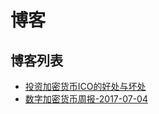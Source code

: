 # 博客

## 博客列表
- [投资加密货币ICO的好处与坏处](https://github.com/dyfvicture/blog/tree/master/article/2017-06-29/投资加密货币ICO的好处与坏处.md)
- [数字加密货币周报-2017-07-04](https://github.com/dyfvicture/blog/tree/master/article/2017-07-04/数字加密货币周报-2017-07-04.md)
